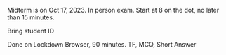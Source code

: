Midterm is on Oct 17, 2023.
In person exam.
Start at 8 on the dot, no later than 15 minutes.

Bring student ID

Done on Lockdown Browser, 90 minutes.
TF, MCQ, Short Answer